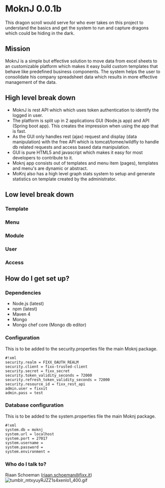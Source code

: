 # MoknJ 0.0.1b #
This dragon scroll would serve for who ever takes on this project to understand the basics and get the system to run and capture dragons which could be hiding in the dark.

## Mission ##
MoknJ is a simple but effective solution to move data from excel sheets to an customizable platform which makes it easy build custom templates that behave like predefined business components. The system helps the user to consolidate his company spreadsheet data which results in more effective management of the data.

## High level break down ##
* MoknJ is rest API which which uses token authentication to identify the logged in user. 
* The platform is split up in 2 applications GUI (Node.js app) and API (Spring boot app). This creates the impression when using the app that is fast. 
* As the GUI only handles rest (ajax) request and display (data manipulation) with the free API which is  tomcat/tomee/wildfly to handle db related requests and access based data manipulation.
* GUI is pure HTML5 and javascript which makes it easy for most developers to contribute to it.
* Moknj app consists out of templates and menu item (pages), templates and menu's are dynamic or abstract.
* MoKnj also has a high level graph stats system to setup and generate statistics on template created by the administrator.

## Low level break down ##
### Template ###
### Menu ###
### Module ###
### User ###
### Access ###

## How do I get set up? ##
### Dependencies ###
* Node.js (latest)
* npm (latest)
* Maven 4
* Mongo 
* Mongo chef core (Mongo db editor)

### Configuration ###
This is to be added to the security.properties file the main Moknj package.
```
#!xml
security.realm = FIXX_OAUTH_REALM
security.client = fixx-trusted-client
security.secret = fixx_secret
security.token_validity_seconds = 72000
security.refresh_token_validity_seconds = 72000
security.resource_id = fixx_rest_api
admin.user = fixxit
admin.pass = test
```

### Database configuration ###
This is to be added to the system.properties file the main Moknj package.
```
#!xml
system.db = moknj
system.url = localhost
system.port = 27017
system.username = 
system.password = 
system.environment =
```

### Who do I talk to? ###
Riaan Schoeman (riaan.schoeman@fixx.it)
![tumblr_mtxyuyRJZZ1s4xenlo1_400.gif](https://bitbucket.org/repo/aEK7Ey/images/1657564402-tumblr_mtxyuyRJZZ1s4xenlo1_400.gif)